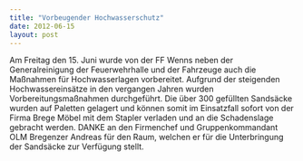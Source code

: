 ```yaml
---
title: "Vorbeugender Hochwasserschutz"
date: 2012-06-15
layout: post
---
```


Am Freitag den 15. Juni wurde von der FF Wenns neben der Generalreinigung der Feuerwehrhalle und der Fahrzeuge auch die Maßnahmen für Hochwasserlagen vorbereitet. Aufgrund der steigenden Hochwassereinsätze in den vergangen Jahren wurden Vorbereitungsmaßnahmen durchgeführt. Die über 300 gefüllten Sandsäcke wurden auf Paletten gelagert und können somit im Einsatzfall sofort von der Firma Brege Möbel mit dem Stapler verladen und an die Schadenslage gebracht werden. DANKE an den Firmenchef und Gruppenkommandant OLM Bregenzer Andreas für den Raum, welchen er für die Unterbringung der Sandsäcke zur Verfügung stellt.